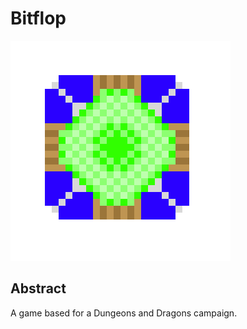 # Bitflop

![](./src/assets/heads.gif)

## Abstract
A game based for a Dungeons and Dragons campaign.
